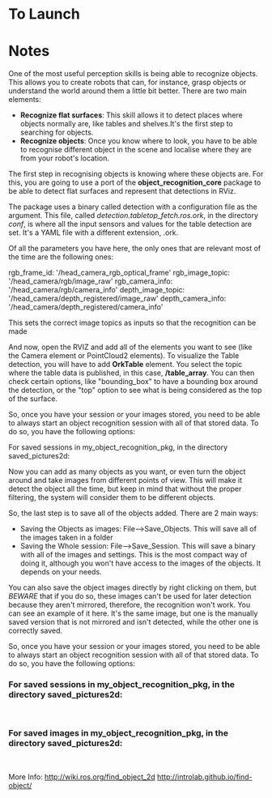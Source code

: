 # To Launch

# Notes
One of the most useful perception skills is being able to recognize objects. This allows you to create robots that can, for instance, grasp objects or understand the world around them a little bit better.
There are two main elements:

* **Recognize flat surfaces**: This skill allows it to detect places where objects normally are, like tables and shelves.It's the first step to searching for objects.
* **Recognize objects**: Once you know where to look, you have to be able to recognise different object in the scene and localise where they are from your robot's location.

The first step in recognising objects is knowing where these objects are. For this, you are going to use a port of the **object_recognition_core** package to be able to detect flat surfaces and represent that detections in RViz.

The package uses a binary called detection with a configuration file as the argument. This file, called *detection.tabletop_fetch.ros.ork*, in the directory *conf*, is where all the input sensors and values for the table detection are set. It's a YAML file with a different extension, .ork.

Of all the parameters you have here, the only ones that are relevant most of the time are the following ones:

rgb_frame_id: '/head_camera_rgb_optical_frame'
rgb_image_topic: '/head_camera/rgb/image_raw'
rgb_camera_info: '/head_camera/rgb/camera_info'
depth_image_topic: '/head_camera/depth_registered/image_raw'
depth_camera_info: '/head_camera/depth_registered/camera_info'

This sets the correct image topics as inputs so that the recognition can be made

And now, open the RVIZ and add all of the elements you want to see (like the Camera element or PointCloud2 elements). To visualize the Table detection, you will have to add **OrkTable** element. You select the topic where the table data is published, in this case, **/table_array**. You can then check certain options, like "bounding_box" to have a bounding box around the detection, or the "top" option to see what is being considered as the top of the surface.

So, once you have your session or your images stored, you need to be able to always start an object recognition session with all of that stored data. To do so, you have the following options:

For saved sessions in my_object_recognition_pkg, in the directory saved_pictures2d:

Now you can add as many objects as you want, or even turn the object around and take images from different points of view. This will make it detect the object all the time, but keep in mind that without the proper filtering, the system will consider them to be different objects.

So, the last step is to save all of the objects added. There are 2 main ways:

* Saving the Objects as images: File-->Save_Objects. This will save all of the images taken in a folder
* Saving the Whole session: File-->Save_Session. This will save a binary with all of the images and settings. This is the most compact way of doing it, although you won't have access to the images of the objects. It depends on your needs.

You can also save the object images directly by right clicking on them, but *BEWARE* that if you do so, these images can't be used for later detection because they aren't mirrored, therefore, the recognition won't work. You can see an example of it here. It's the same image, but one is the manually saved version that is not mirrored and isn't detected, while the other one is correctly saved.

So, once you have your session or your images stored, you need to be able to always start an object recognition session with all of that stored data. To do so, you have the following options:

### For saved sessions in my_object_recognition_pkg, in the directory saved_pictures2d:

<launch>
    <arg name="camera_rgb_topic" default="/head_camera/rgb/image_raw" />
	<!-- Nodes -->
	<node name="find_object_2d" pkg="find_object_2d" type="find_object_2d" output="screen">
		<remap from="image" to="$(arg camera_rgb_topic)"/>
		<param name="gui" value="true" type="bool"/>
		<param name="session_path" value="$(find my_object_recognition_pkg)/saved_pictures2d/coke_session.bin" type="str"/>
		<param name="settings_path" value="~/.ros/find_object_2d.ini" type="str"/>
	</node>

</launch>
<launch>
    <arg name="camera_rgb_topic" default="/head_camera/rgb/image_raw" />
    <!-- Nodes -->
    <node name="find_object_2d" pkg="find_object_2d" type="find_object_2d" output="screen">
        <remap from="image" to="$(arg camera_rgb_topic)"/>
        <param name="gui" value="true" type="bool"/>
        <param name="session_path" value="$(find my_object_recognition_pkg)/saved_pictures2d/coke_session.bin" type="str"/>
        <param name="settings_path" value="~/.ros/find_object_2d.ini" type="str"/>
    </node>
​
</launch>

### For saved images in my_object_recognition_pkg, in the directory saved_pictures2d:

<launch>
    <arg name="camera_rgb_topic" default="/head_camera/rgb/image_raw" />
    <!-- Nodes -->
    <node name="find_object_2d" pkg="find_object_2d" type="find_object_2d" output="screen">
        <remap from="image" to="$(arg camera_rgb_topic)"/>
        <param name="gui" value="true" type="bool"/>
        <param name="objects_path" value="$(find my_object_recognition_pkg)/saved_pictures2d" type="str"/>
        <param name="settings_path" value="~/.ros/find_object_2d.ini" type="str"/>
    </node>
​
</launch>

More Info:
http://wiki.ros.org/find_object_2d
http://introlab.github.io/find-object/